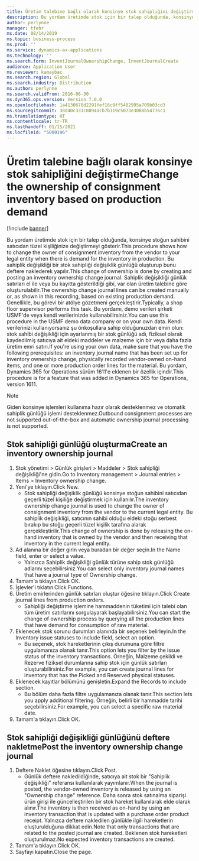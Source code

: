 ```yaml
---
title: Üretim talebine bağlı olarak konsinye stok sahipliğini değiştirme
description: Bu yordam üretimde stok için bir talep olduğunda, konsinye stoğun sahibini satıcıdan tüzel kişiliğinize değiştirmeyi gösterir.
author: perlynne
manager: tfehr
ms.date: 08/14/2019
ms.topic: business-process
ms.prod: ''
ms.service: dynamics-ax-applications
ms.technology: ''
ms.search.form: InventJournalOwnershipChange, InventJournalCreate
audience: Application User
ms.reviewer: kamaybac
ms.search.region: Global
ms.search.industry: Distribution
ms.author: perlynne
ms.search.validFrom: 2016-06-30
ms.dyn365.ops.version: Version 7.0.0
ms.openlocfilehash: 1a4130670d2291fef16c9ff5482995a709b03cd3
ms.sourcegitcommit: 38d40c331c8894acb7b119c5073e3088b54776c1
ms.translationtype: HT
ms.contentlocale: tr-TR
ms.lasthandoff: 01/15/2021
ms.locfileid: "5000196"
---
```

# <a name="change-the-ownership-of-consignment-inventory-based-on-production-demand"></a><span data-ttu-id="f0354-103">Üretim talebine bağlı olarak konsinye stok sahipliğini değiştirme</span><span class="sxs-lookup"><span data-stu-id="f0354-103">Change the ownership of consignment inventory based on production demand</span></span>

[!include [banner](../../includes/banner.md)]

<span data-ttu-id="f0354-104">Bu yordam üretimde stok için bir talep olduğunda, konsinye stoğun sahibini satıcıdan tüzel kişiliğinize değiştirmeyi gösterir.</span><span class="sxs-lookup"><span data-stu-id="f0354-104">This procedure shows how to change the owner of consignment inventory from the vendor to your legal entity when there is demand for the inventory in production.</span></span> <span data-ttu-id="f0354-105">Bu sahiplik değişikliği bir stok sahipliği değişiklik günlüğü oluşturup bunu deftere naklederek yapılır.</span><span class="sxs-lookup"><span data-stu-id="f0354-105">This change of ownership is done by creating and posting an inventory ownership change journal.</span></span> <span data-ttu-id="f0354-106">Sahiplik değişikliği günlük satırları el ile veya bu kayıtta gösterildiği gibi, var olan üretim talebine göre oluşturulabilir.</span><span class="sxs-lookup"><span data-stu-id="f0354-106">The ownership change journal lines can be created manually or, as shown in this recording, based on existing production demand.</span></span> <span data-ttu-id="f0354-107">Genellikle, bu görevi bir atölye gözetmeni gerçekleştirir.</span><span class="sxs-lookup"><span data-stu-id="f0354-107">Typically, a shop floor supervisor performs this task.</span></span> <span data-ttu-id="f0354-108">Bu yordamı, demo verileri şirketi USMF'de veya kendi verilerinizde kullanabilirsiniz.</span><span class="sxs-lookup"><span data-stu-id="f0354-108">You can use this procedure in the USMF demo data company or on your own data.</span></span> <span data-ttu-id="f0354-109">Kendi verilerinizi kullanıyorsanız şu önkoşullara sahip olduğunuzdan emin olun: stok sahibi değişikliği için ayarlanmış bir stok günlüğü adı, fiziksel olarak kaydedilmiş satıcıya ait eldeki maddeler ve malzeme için bir veya daha fazla üretim emri satırı.</span><span class="sxs-lookup"><span data-stu-id="f0354-109">If you're using your own data, make sure that you have the following prerequisites: an inventory journal name that has been set up for inventory ownership change, physically recorded vendor-owned on-hand items, and one or more production order lines for the material.</span></span> <span data-ttu-id="f0354-110">Bu yordam, Dynamics 365 for Operations sürüm 1611'e eklenen bir özellik içindir.</span><span class="sxs-lookup"><span data-stu-id="f0354-110">This procedure is for a feature that was added in Dynamics 365 for Operations, version 1611.</span></span>

> [!NOTE]
> <span data-ttu-id="f0354-111">Giden konsinye işlemleri kullanıma hazır olarak desteklenmez ve otomatik sahiplik günlüğü işlemi desteklenmez.</span><span class="sxs-lookup"><span data-stu-id="f0354-111">Outbound consignment processes are not supported out-of-the-box and automatic ownership journal processing is not supported.</span></span>

## <a name="create-an-inventory-ownership-journal"></a><span data-ttu-id="f0354-112">Stok sahipliği günlüğü oluşturma</span><span class="sxs-lookup"><span data-stu-id="f0354-112">Create an inventory ownership journal</span></span>
1. <span data-ttu-id="f0354-113">Stok yönetimi > Günlük girişleri > Maddeler > Stok sahipliği değişikliği'ne gidin.</span><span class="sxs-lookup"><span data-stu-id="f0354-113">Go to Inventory management > Journal entries > Items > Inventory ownership change.</span></span>
2. <span data-ttu-id="f0354-114">Yeni'ye tıklayın.</span><span class="sxs-lookup"><span data-stu-id="f0354-114">Click New.</span></span>
    * <span data-ttu-id="f0354-115">Stok sahipliği değişiklik günlüğü konsinye stoğun sahibini satıcıdan geçerli tüzel kişiliğe değiştirmek için kullanılır.</span><span class="sxs-lookup"><span data-stu-id="f0354-115">The inventory ownership change journal is used to change the owner of consignment inventory from the vendor to the current legal entity.</span></span> <span data-ttu-id="f0354-116">Bu sahiplik değişikliği, satıcının sahibi olduğu eldeki stoğu serbest bırakıp bu stoğu geçerli tüzel kişilik tarafına alarak gerçekleştirilir.</span><span class="sxs-lookup"><span data-stu-id="f0354-116">This change of ownership is done by releasing the on-hand inventory that is owned by the vendor and then receiving that inventory in the current legal entity.</span></span>  
3. <span data-ttu-id="f0354-117">Ad alanına bir değer girin veya buradan bir değer seçin.</span><span class="sxs-lookup"><span data-stu-id="f0354-117">In the Name field, enter or select a value.</span></span>
    * <span data-ttu-id="f0354-118">Yalnızca Sahiplik değişikliği günlük türüne sahip stok günlüğü adlarını seçebilirsiniz.</span><span class="sxs-lookup"><span data-stu-id="f0354-118">You can select only inventory journal names that have a journal type of Ownership change.</span></span>  
4. <span data-ttu-id="f0354-119">Tamam'a tıklayın.</span><span class="sxs-lookup"><span data-stu-id="f0354-119">Click OK.</span></span>
5. <span data-ttu-id="f0354-120">İşlevler'i tıklatın.</span><span class="sxs-lookup"><span data-stu-id="f0354-120">Click Functions.</span></span>
6. <span data-ttu-id="f0354-121">Üretim emirlerinden günlük satırları oluştur öğesine tıklayın.</span><span class="sxs-lookup"><span data-stu-id="f0354-121">Click Create journal lines from production orders.</span></span>
    * <span data-ttu-id="f0354-122">Sahipliği değiştirme işlemine hammaddenin tüketimi için talebi olan tüm üretim satırlarını sorgulayarak başlayabilirsiniz.</span><span class="sxs-lookup"><span data-stu-id="f0354-122">You can start the change of ownership process by querying all the production lines that have demand for consumption of raw material.</span></span>  
7. <span data-ttu-id="f0354-123">Eklenecek stok sorunu durumları alanında bir seçenek belirleyin.</span><span class="sxs-lookup"><span data-stu-id="f0354-123">In the Inventory issue statuses to include field, select an option.</span></span>
    * <span data-ttu-id="f0354-124">Bu seçenek, stok hareketlerinin çıkış durumuna göre filtre uygulamanıza olanak tanır.</span><span class="sxs-lookup"><span data-stu-id="f0354-124">This option lets you filter by the issue status of the inventory transactions.</span></span> <span data-ttu-id="f0354-125">Örneğin, Malzeme çekildi ve Rezerve fiziksel durumlarına sahip stok için günlük satırları oluşturabilirsiniz.</span><span class="sxs-lookup"><span data-stu-id="f0354-125">For example, you can create journal lines for inventory that has the Picked and Reserved physical statuses.</span></span>  
8. <span data-ttu-id="f0354-126">Eklenecek kayıtlar bölümünü genişletin.</span><span class="sxs-lookup"><span data-stu-id="f0354-126">Expand the Records to include section.</span></span>
    * <span data-ttu-id="f0354-127">Bu bölüm daha fazla filtre uygulamanıza olanak tanır.</span><span class="sxs-lookup"><span data-stu-id="f0354-127">This section lets you apply additional filtering.</span></span> <span data-ttu-id="f0354-128">Örneğin, belirli bir hammadde tarihi seçebilirsiniz.</span><span class="sxs-lookup"><span data-stu-id="f0354-128">For example, you can select a specific raw material date.</span></span>  
9. <span data-ttu-id="f0354-129">Tamam'a tıklayın.</span><span class="sxs-lookup"><span data-stu-id="f0354-129">Click OK.</span></span>

## <a name="post-the-inventory-ownership-change-journal"></a><span data-ttu-id="f0354-130">Stok sahipliği değişikliği günlüğünü deftere nakletme</span><span class="sxs-lookup"><span data-stu-id="f0354-130">Post the inventory ownership change journal</span></span>
1. <span data-ttu-id="f0354-131">Deftere Naklet öğesine tıklayın.</span><span class="sxs-lookup"><span data-stu-id="f0354-131">Click Post.</span></span>
    * <span data-ttu-id="f0354-132">Günlük deftere nakledildiğinde, satıcıya ait stok bir "Sahiplik değişikliği" referansı kullanılarak yayımlanır.</span><span class="sxs-lookup"><span data-stu-id="f0354-132">When the journal is posted, the vendor-owned inventory is released by using an "Ownership change" reference.</span></span> <span data-ttu-id="f0354-133">Daha sonra stok satınalma siparişi ürün girişi ile güncelleştirilen bir stok hareket kullanılarak elde olarak alınır.</span><span class="sxs-lookup"><span data-stu-id="f0354-133">The inventory is then received as on-hand by using an inventory transaction that is updated with a purchase order product receipt.</span></span> <span data-ttu-id="f0354-134">Yalnızca deftere nakledilen günlükle ilgili hareketlerin oluşturulduğuna dikkat edin.</span><span class="sxs-lookup"><span data-stu-id="f0354-134">Note that only transactions that are related to the posted journal are created.</span></span> <span data-ttu-id="f0354-135">Beklenen stok hareketleri oluşturulmaz.</span><span class="sxs-lookup"><span data-stu-id="f0354-135">No expected inventory transactions are created.</span></span>  
2. <span data-ttu-id="f0354-136">Tamam'a tıklayın.</span><span class="sxs-lookup"><span data-stu-id="f0354-136">Click OK.</span></span>
3. <span data-ttu-id="f0354-137">Sayfayı kapatın.</span><span class="sxs-lookup"><span data-stu-id="f0354-137">Close the page.</span></span>

